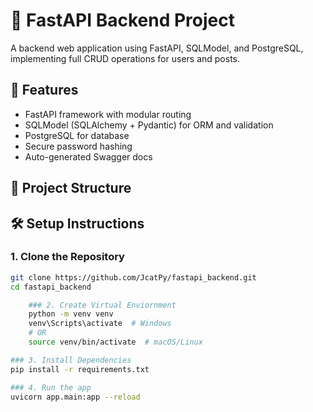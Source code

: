 # 🧪 FastAPI Backend Project

A backend web application using FastAPI, SQLModel, and PostgreSQL, implementing full CRUD operations for users and posts.

## 🚀 Features
- FastAPI framework with modular routing
- SQLModel (SQLAlchemy + Pydantic) for ORM and validation
- PostgreSQL for database
- Secure password hashing
- Auto-generated Swagger docs

## 🧱 Project Structure
## 🛠️ Setup Instructions

### 1. Clone the Repository
```bash
git clone https://github.com/JcatPy/fastapi_backend.git
cd fastapi_backend

    ### 2. Create Virtual Enviornment
    python -m venv venv
    venv\Scripts\activate  # Windows
    # OR
    source venv/bin/activate  # macOS/Linux

### 3. Install Dependencies
pip install -r requirements.txt

### 4. Run the app
uvicorn app.main:app --reload
